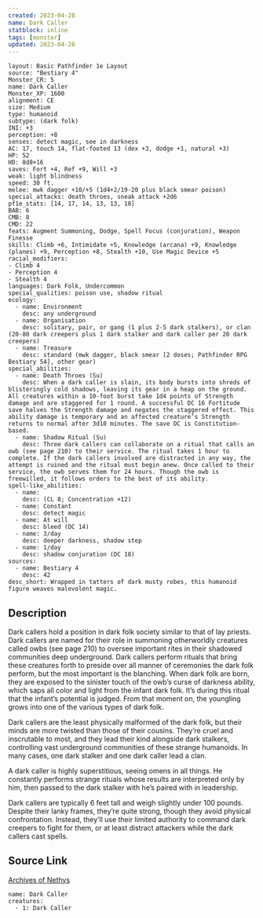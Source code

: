 ```yaml
---
created: 2023-04-28
name: Dark Caller
statblock: inline
tags: [monster]
updated: 2023-04-28
---
```

```statblock
layout: Basic Pathfinder 1e Layout
source: "Bestiary 4"
Monster_CR: 5
name: Dark Caller
Monster_XP: 1600
alignment: CE
size: Medium
type: humanoid
subtype: (dark folk)
INI: +3
perception: +8
senses: detect magic, see in darkness
AC: 17, touch 14, flat-footed 13 (dex +3, dodge +1, natural +3)
HP: 52
HD: 8d8+16
saves: Fort +4, Ref +9, Will +3
weak: light blindness
speed: 30 ft.
melee: mwk dagger +10/+5 (1d4+2/19-20 plus black smear poison)
special_attacks: death throes, sneak attack +2d6
pf1e_stats: [14, 17, 14, 13, 13, 18]
BAB: 6
CMB: 8
CMD: 22
feats: Augment Summoning, Dodge, Spell Focus (conjuration), Weapon Finesse
skills: Climb +6, Intimidate +5, Knowledge (arcana) +9, Knowledge (planes) +9, Perception +8, Stealth +10, Use Magic Device +5
racial_modifiers:
- Climb 4
- Perception 4
- Stealth 4
languages: Dark Folk, Undercommon
special_qualities: poison use, shadow ritual
ecology:
  - name: Environment
    desc: any underground
  - name: Organisation
    desc: solitary, pair, or gang (1 plus 2-5 dark stalkers), or clan (20-80 dark creepers plus 1 dark stalker and dark caller per 20 dark creepers)
  - name: Treasure
    desc: standard (mwk dagger, black smear [2 doses; Pathfinder RPG Bestiary 54], other gear)
special_abilities:
  - name: Death Throes (Su)
    desc: When a dark caller is slain, its body bursts into shreds of blisteringly cold shadows, leaving its gear in a heap on the ground. All creatures within a 10-foot burst take 1d4 points of Strength damage and are staggered for 1 round. A successful DC 16 Fortitude save halves the Strength damage and negates the staggered effect. This ability damage is temporary and an affected creature’s Strength returns to normal after 3d10 minutes. The save DC is Constitution-based.
  - name: Shadow Ritual (Su)
    desc: Three dark callers can collaborate on a ritual that calls an owb (see page 210) to their service. The ritual takes 1 hour to complete. If the dark callers involved are distracted in any way, the attempt is ruined and the ritual must begin anew. Once called to their service, the owb serves them for 24 hours. Though the owb is freewilled, it follows orders to the best of its ability.
spell-like_abilities:
  - name:
    desc: (CL 8; Concentration +12)
  - name: Constant
    desc: detect magic
  - name: At will
    desc: bleed (DC 14)
  - name: 3/day
    desc: deeper darkness, shadow step
  - name: 1/day
    desc: shadow conjuration (DC 18)
sources:
  - name: Bestiary 4
    desc: 42
desc_short: Wrapped in tatters of dark musty robes, this humanoid figure weaves malevolent magic.
```
## Description
Dark callers hold a position in dark folk society similar to that of lay priests. Dark callers are named for their role in summoning otherworldly creatures called owbs (see page 210) to oversee important rites in their shadowed communities deep underground. Dark callers perform rituals that bring these creatures forth to preside over all manner of ceremonies the dark folk perform, but the most important is the blanching. When dark folk are born, they are exposed to the sinister touch of the owb’s curse of darkness ability, which saps all color and light from the infant dark folk. It’s during this ritual that the infant’s potential is judged. From that moment on, the youngling grows into one of the various types of dark folk.

Dark callers are the least physically malformed of the dark folk, but their minds are more twisted than those of their cousins. They’re cruel and inscrutable to most, and they lead their kind alongside dark stalkers, controlling vast underground communities of these strange humanoids. In many cases, one dark stalker and one dark caller lead a clan.

A dark caller is highly superstitious, seeing omens in all things. He constantly performs strange rituals whose results are interpreted only by him, then passed to the dark stalker with he’s paired with in leadership.

Dark callers are typically 6 feet tall and weigh slightly under 100 pounds. Despite their lanky frames, they’re quite strong, though they avoid physical confrontation. Instead, they’ll use their limited authority to command dark creepers to fight for them, or at least distract attackers while the dark callers cast spells.
## Source Link
[Archives of Nethys](https://aonprd.com/MonsterDisplay.aspx?ItemName=Dark%20Caller)
```encounter-table
name: Dark Caller
creatures:
  - 1: Dark Caller
```
